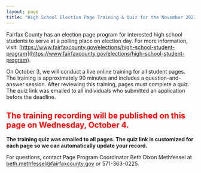 ```yaml
---
layout: page
title: "High School Election Page Training & Quiz for the November 2023 Election"
---
```


Fairfax County has an election page program for interested high school students to serve at a polling place on election day. For more information, visit: [https://www.fairfaxcounty.gov/elections/high-school-student-program](https://www.fairfaxcounty.gov/elections/high-school-student-program).

On October 3, we will conduct a live online training for all student pages. The training is approximately 90 minutes and includes a question-and-answer session. After reviewing this training, pages must complete a quiz. The quiz link was emailed to all individuals who submitted an application before the deadline.

<h2><span style="color:red;">The training recording will be published on this page on Wednesday, October 4.</span></h2>

**The training quiz was emailed to all pages. The quiz link is customized for each page so we can automatically update your record.**

For questions, contact Page Program Coordinator Beth Dixon Methfessel at beth.methfessel@fairfaxcounty.gov or 571-363-0225.

<!-- 2022 video 
<iframe width="1024" height="576" src="https://www.youtube.com/embed/CP2XJUjeokU" title="YouTube video player" frameborder="0" allow="accelerometer; autoplay; clipboard-write; encrypted-media; gyroscope; picture-in-picture" allowfullscreen></iframe>
-->
